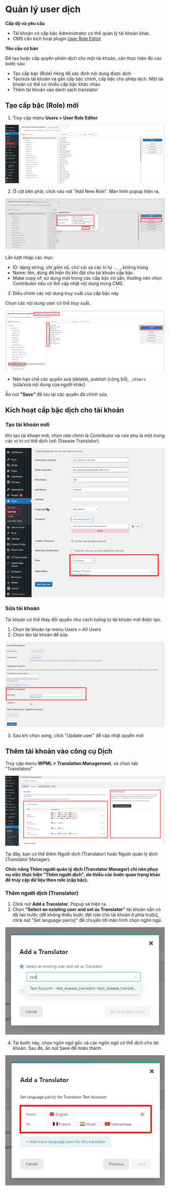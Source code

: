 # Quản lý user dịch

**Cấp dộ và yêu cầu**

- Tài khoản có cấp bậc Administrator có thể quản lý tài khoản khác.
- CMS cần kích hoạt plugin [User Role Editor](https://wordpress.org/plugins/user-role-editor/)

**Yêu cầu cơ bản**

Để tạo hoặc cấp quyền phiên dịch cho một tài khoản, cần thực hiện đủ các bước sau:

- Tạo cấp bậc (Role) riêng để xác định nội dung được dịch
- Tạo/sửa tài khoản và gắn cấp bậc chính, cấp bậc cho phép dịch. Một tài khoản có thể có nhiều cấp bậc khác nhau
- Thêm tài khoản vào danh sách translator

## Tạo cấp bậc (Role) mới

1. Truy cập menu **Users > User Role Editor**

![Menu tạo role](3-create-new-role.png)

2. Ở cột bên phải, click vào nút "Add New Role". Màn hình popup hiện ra.

![Set new role](4-set-new-role.png)

Lần lượt nhập các mục:

- ID: dạng string, chỉ gồm số, chữ cái và các kí tự `-`, `_`, không trùng
- Name: tên, dùng để hiển thị khi đặt cho tài khoản cấp bậc.
- Make copy of: sử dụng một trong các cấp bậc có sẵn, thường nên chọn Contributor nếu có thể cập nhật nội dung trong CMS.

3. Điều chỉnh các nội dung truy xuất của cấp bậc này

Chọn các nội dung user có thể truy xuất.

![Set user role](5-set-role-permission.png)

- Nên hạn chế các quyền xoá (delete), publish (công bố), `_others` (sửa/xoá nội dung của người khác)

Ấn nút **"Save"** để lưu lại các quyền đã chỉnh sửa.

## Kích hoạt cấp bậc dịch cho tài khoản

### Tạo tài khoản mới

Khi tạo tài khoản mới, chọn role chính là Contributor và role phụ là một trong các vị tri có thể dịch (vd: Disease Translator).

![Add new translator](1-create-new-translator-extra-role.png)

### Sửa tài khoản

Tài khoản có thể thay đổi quyền như cách tương tự tài khoản mới được tạo.

1. Chọn tài khoản tại menu Users > All Users
2. Chọn tên tài khoản để sửa

![Sửa role tài khoản](2-edit-user-roles.png)

3. Sau khi chọn xong, click "Update user" để cập nhật quyền mới

## Thêm tài khoản vào công cụ Dịch

Truy cập menu **WPML > Translation Management**, và chọn tab "Translators"

![Màn hình thêm bớt Translators](6-add-translators.png)

Tại đây, bạn có thể thêm Người dịch (Translator) hoặc Người quản lý dịch (Translator Manager).

**Chức năng Thêm người quản lý dịch (Translator Manager) chỉ nên phục vụ việc thực hiện "Thêm người dịch", do thiếu các bước quan trọng khác để truy cập dữ liệu theo role (cấp bậc).**

### Thêm người dịch (Translator)

1. Click nút **Add a Translator**. Popup sẽ hiện ra.
2. Chọn **"Select an existing user and set as Translator"** tài khoản sẵn có đã tạo trước (để không thiếu bước đặt role cho tài khoản ở phía trước), click nút "Set language pair(s)" để chuyển tới màn hình chọn ngôn ngữ.

![7-add-translator-1.png](7-add-translator-1.png)

4. Tại bước này, chọn ngôn ngữ gốc và các ngôn ngữ có thể dịch cho tài khoản. Sau đó, ấn nút Save để hoàn thành.

![8-add-translator-2.png](8-add-translator-2.png)
